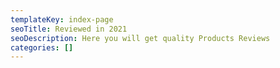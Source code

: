 ```yaml
---
templateKey: index-page
seoTitle: Reviewed in 2021
seoDescription: Here you will get quality Products Reviews
categories: []
---
```

